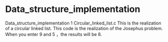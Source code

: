# Data_structure_implementation
Data_structure_implementation
1 Circular_linked_list.c
This is the realization of a circular linked list.
This code is the realization of the Josephus problem. When you enter 9 and 5 ，the results will be 8.
